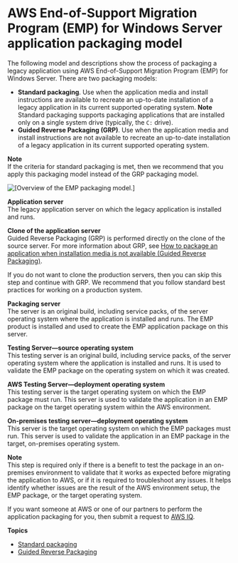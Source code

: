 # AWS End\-of\-Support Migration Program \(EMP\) for Windows Server application packaging model<a name="emp-packaging-model"></a>

The following model and descriptions show the process of packaging a legacy application using AWS End\-of\-Support Migration Program \(EMP\) for Windows Server\. There are two packaging models:
+ **Standard packaging**\. Use when the application media and install instructions are available to recreate an up\-to\-date installation of a legacy application in its current supported operating system\.
**Note**  
Standard packaging supports packaging applications that are installed only on a single system drive \(typically, the `C:` drive\)\.
+ **Guided Reverse Packaging \(GRP\)**\. Use when the application media and install instructions are not available to recreate an up\-to\-date installation of a legacy application in its current supported operating system\.

**Note**  
If the criteria for standard packaging is met, then we recommend that you apply this packaging model instead of the GRP packaging model\. 

![\[Overview of the EMP packaging model.\]](http://docs.aws.amazon.com/emp/latest/userguide/images/emp-application-packaging-model-3.png)

**Application server**  
The legacy application server on which the legacy application is installed and runs\.

**Clone of the application server**  
Guided Reverse Packaging \(GRP\) is performed directly on the clone of the source server\. For more information about GRP, see [How to package an application when installation media is not available \(Guided Reverse Packaging\)](emp-getting-started-packaging-guided-reverse.md)\. 

If you do not want to clone the production servers, then you can skip this step and continue with GRP\. We recommend that you follow standard best practices for working on a production system\.

**Packaging server**  
The server is an original build, including service packs, of the server operating system where the application is installed and runs\. The EMP product is installed and used to create the EMP application package on this server\. 

**Testing Server—source operating system**  
This testing server is an original build, including service packs, of the server operating system where the application is installed and runs\. It is used to validate the EMP package on the operating system on which it was created\.

**AWS Testing Server—deployment operating system**  
This testing server is the target operating system on which the EMP package must run\. This server is used to validate the application in an EMP package on the target operating system within the AWS environment\.

**On\-premises testing server—deployment operating system**  
This server is the target operating system on which the EMP packages must run\. This server is used to validate the application in an EMP package in the target, on\-premises operating system\.

**Note**  
This step is required only if there is a benefit to test the package in an on\-premises environment to validate that it works as expected before migrating the application to AWS, or if it is required to troubleshoot any issues\. It helps identify whether issues are the result of the AWS environment setup, the EMP package, or the target operating system\.

If you want someone at AWS or one of our partners to perform the application packaging for you, then submit a request to [AWS IQ](https://iq.aws.amazon.com/?utm=docs)\.

**Topics**
+ [Standard packaging](emp-getting-started-packaging-media.md)
+ [Guided Reverse Packaging](emp-getting-started-packaging-guided-reverse.md)